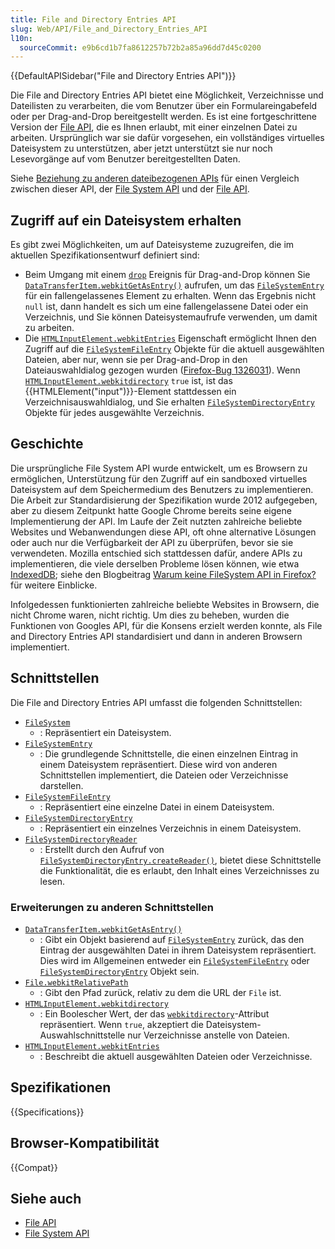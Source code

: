 ```yaml
---
title: File and Directory Entries API
slug: Web/API/File_and_Directory_Entries_API
l10n:
  sourceCommit: e9b6cd1b7fa8612257b72b2a85a96dd7d45c0200
---
```


{{DefaultAPISidebar("File and Directory Entries API")}}

Die File and Directory Entries API bietet eine Möglichkeit, Verzeichnisse und Dateilisten zu verarbeiten, die vom Benutzer über ein Formulareingabefeld oder per Drag-and-Drop bereitgestellt werden. Es ist eine fortgeschrittene Version der [File API](/de/docs/Web/API/File), die es Ihnen erlaubt, mit einer einzelnen Datei zu arbeiten. Ursprünglich war sie dafür vorgesehen, ein vollständiges virtuelles Dateisystem zu unterstützen, aber jetzt unterstützt sie nur noch Lesevorgänge auf vom Benutzer bereitgestellten Daten.

Siehe [Beziehung zu anderen dateibezogenen APIs](/de/docs/Web/API/File_API#relationship_to_other_file-related_apis) für einen Vergleich zwischen dieser API, der [File System API](/de/docs/Web/API/File_System_API) und der [File API](/de/docs/Web/API/File_API).

## Zugriff auf ein Dateisystem erhalten

Es gibt zwei Möglichkeiten, um auf Dateisysteme zuzugreifen, die im aktuellen Spezifikationsentwurf definiert sind:

- Beim Umgang mit einem [`drop`](/de/docs/Web/API/HTMLElement/drop_event) Ereignis für Drag-and-Drop können Sie [`DataTransferItem.webkitGetAsEntry()`](/de/docs/Web/API/DataTransferItem/webkitGetAsEntry) aufrufen, um das [`FileSystemEntry`](/de/docs/Web/API/FileSystemEntry) für ein fallengelassenes Element zu erhalten. Wenn das Ergebnis nicht `null` ist, dann handelt es sich um eine fallengelassene Datei oder ein Verzeichnis, und Sie können Dateisystemaufrufe verwenden, um damit zu arbeiten.
- Die [`HTMLInputElement.webkitEntries`](/de/docs/Web/API/HTMLInputElement/webkitEntries) Eigenschaft ermöglicht Ihnen den Zugriff auf die [`FileSystemFileEntry`](/de/docs/Web/API/FileSystemFileEntry) Objekte für die aktuell ausgewählten Dateien, aber nur, wenn sie per Drag-and-Drop in den Dateiauswahldialog gezogen wurden ([Firefox-Bug 1326031](https://bugzil.la/1326031)). Wenn [`HTMLInputElement.webkitdirectory`](/de/docs/Web/API/HTMLInputElement/webkitdirectory) `true` ist, ist das {{HTMLElement("input")}}-Element stattdessen ein Verzeichnisauswahldialog, und Sie erhalten [`FileSystemDirectoryEntry`](/de/docs/Web/API/FileSystemDirectoryEntry) Objekte für jedes ausgewählte Verzeichnis.

## Geschichte

Die ursprüngliche File System API wurde entwickelt, um es Browsern zu ermöglichen, Unterstützung für den Zugriff auf ein sandboxed virtuelles Dateisystem auf dem Speichermedium des Benutzers zu implementieren. Die Arbeit zur Standardisierung der Spezifikation wurde 2012 aufgegeben, aber zu diesem Zeitpunkt hatte Google Chrome bereits seine eigene Implementierung der API. Im Laufe der Zeit nutzten zahlreiche beliebte Websites und Webanwendungen diese API, oft ohne alternative Lösungen oder auch nur die Verfügbarkeit der API zu überprüfen, bevor sie sie verwendeten. Mozilla entschied sich stattdessen dafür, andere APIs zu implementieren, die viele derselben Probleme lösen können, wie etwa [IndexedDB](/de/docs/Web/API/IndexedDB_API); siehe den Blogbeitrag [Warum keine FileSystem API in Firefox?](https://hacks.mozilla.org/2012/07/why-no-filesystem-api-in-firefox/) für weitere Einblicke.

Infolgedessen funktionierten zahlreiche beliebte Websites in Browsern, die nicht Chrome waren, nicht richtig. Um dies zu beheben, wurden die Funktionen von Googles API, für die Konsens erzielt werden konnte, als File and Directory Entries API standardisiert und dann in anderen Browsern implementiert.

## Schnittstellen

Die File and Directory Entries API umfasst die folgenden Schnittstellen:

- [`FileSystem`](/de/docs/Web/API/FileSystem)
  - : Repräsentiert ein Dateisystem.
- [`FileSystemEntry`](/de/docs/Web/API/FileSystemEntry)
  - : Die grundlegende Schnittstelle, die einen einzelnen Eintrag in einem Dateisystem repräsentiert. Diese wird von anderen Schnittstellen implementiert, die Dateien oder Verzeichnisse darstellen.
- [`FileSystemFileEntry`](/de/docs/Web/API/FileSystemFileEntry)
  - : Repräsentiert eine einzelne Datei in einem Dateisystem.
- [`FileSystemDirectoryEntry`](/de/docs/Web/API/FileSystemDirectoryEntry)
  - : Repräsentiert ein einzelnes Verzeichnis in einem Dateisystem.
- [`FileSystemDirectoryReader`](/de/docs/Web/API/FileSystemDirectoryReader)
  - : Erstellt durch den Aufruf von [`FileSystemDirectoryEntry.createReader()`](/de/docs/Web/API/FileSystemDirectoryEntry/createReader), bietet diese Schnittstelle die Funktionalität, die es erlaubt, den Inhalt eines Verzeichnisses zu lesen.

### Erweiterungen zu anderen Schnittstellen

- [`DataTransferItem.webkitGetAsEntry()`](/de/docs/Web/API/DataTransferItem/webkitGetAsEntry)
  - : Gibt ein Objekt basierend auf [`FileSystemEntry`](/de/docs/Web/API/FileSystemEntry) zurück, das den Eintrag der ausgewählten Datei in ihrem Dateisystem repräsentiert. Dies wird im Allgemeinen entweder ein [`FileSystemFileEntry`](/de/docs/Web/API/FileSystemFileEntry) oder [`FileSystemDirectoryEntry`](/de/docs/Web/API/FileSystemDirectoryEntry) Objekt sein.
- [`File.webkitRelativePath`](/de/docs/Web/API/File/webkitRelativePath)
  - : Gibt den Pfad zurück, relativ zu dem die URL der `File` ist.
- [`HTMLInputElement.webkitdirectory`](/de/docs/Web/API/HTMLInputElement/webkitdirectory)
  - : Ein Boolescher Wert, der das [`webkitdirectory`](/de/docs/Web/HTML/Reference/Elements/input#webkitdirectory)-Attribut repräsentiert. Wenn `true`, akzeptiert die Dateisystem-Auswahlschnittstelle nur Verzeichnisse anstelle von Dateien.
- [`HTMLInputElement.webkitEntries`](/de/docs/Web/API/HTMLInputElement/webkitEntries)
  - : Beschreibt die aktuell ausgewählten Dateien oder Verzeichnisse.

## Spezifikationen

{{Specifications}}

## Browser-Kompatibilität

{{Compat}}

## Siehe auch

- [File API](/de/docs/Web/API/File_API)
- [File System API](/de/docs/Web/API/File_System_API)
